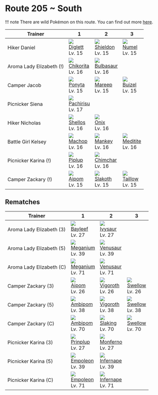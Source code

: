 # Route 205 ~ South

!!! note
    There are wild Pokémon on this route. You can find out more [here](../../wild_pokemon/route_205__south/).


Trainer                  | 1                                 | 2                                 | 3
---                      | ---                               | ---                               | ---
Hiker Daniel             | ![][050]<br>[Diglett]<br>Lv. 15   | ![][410]<br>[Shieldon]<br>Lv. 15  | ![][322]<br>[Numel]<br>Lv. 15
Aroma Lady Elizabeth (!) | ![][152]<br>[Chikorita]<br>Lv. 16 | ![][001]<br>[Bulbasaur]<br>Lv. 16 | &nbsp;
Camper Jacob             | ![][077]<br>[Ponyta]<br>Lv. 15    | ![][179]<br>[Mareep]<br>Lv. 15    | ![][418]<br>[Buizel]<br>Lv. 15
Picnicker Siena          | ![][417]<br>[Pachirisu]<br>Lv. 17 | &nbsp;                            | &nbsp;
Hiker Nicholas           | ![][422]<br>[Shellos]<br>Lv. 16   | ![][095]<br>[Onix]<br>Lv. 16      | &nbsp;
Battle Girl Kelsey       | ![][066]<br>[Machop]<br>Lv. 16    | ![][056]<br>[Mankey]<br>Lv. 16    | ![][307]<br>[Meditite]<br>Lv. 16
Picnicker Karina (!)     | ![][393]<br>[Piplup]<br>Lv. 16    | ![][390]<br>[Chimchar]<br>Lv. 16  | &nbsp;
Camper Zackary (!)       | ![][190]<br>[Aipom]<br>Lv. 15     | ![][287]<br>[Slakoth]<br>Lv. 15   | ![][276]<br>[Taillow]<br>Lv. 15

## Rematches

Trainer                  | 1                                | 2                                 | 3
---                      | ---                              | ---                               | ---
Aroma Lady Elizabeth (3) | ![][153]<br>[Bayleef]<br>Lv. 27  | ![][002]<br>[Ivysaur]<br>Lv. 27   | &nbsp;
Aroma Lady Elizabeth (5) | ![][154]<br>[Meganium]<br>Lv. 39 | ![][003]<br>[Venusaur]<br>Lv. 39  | &nbsp;
Aroma Lady Elizabeth (C) | ![][154]<br>[Meganium]<br>Lv. 71 | ![][003]<br>[Venusaur]<br>Lv. 71  | &nbsp;
Camper Zackary (3)       | ![][190]<br>[Aipom]<br>Lv. 26    | ![][288]<br>[Vigoroth]<br>Lv. 26  | ![][277]<br>[Swellow]<br>Lv. 26
Camper Zackary (5)       | ![][424]<br>[Ambipom]<br>Lv. 38  | ![][288]<br>[Vigoroth]<br>Lv. 38  | ![][277]<br>[Swellow]<br>Lv. 38
Camper Zackary (C)       | ![][424]<br>[Ambipom]<br>Lv. 70  | ![][289]<br>[Slaking]<br>Lv. 70   | ![][277]<br>[Swellow]<br>Lv. 70
Picnicker Karina (3)     | ![][394]<br>[Prinplup]<br>Lv. 27 | ![][391]<br>[Monferno]<br>Lv. 27  | &nbsp;
Picnicker Karina (5)     | ![][395]<br>[Empoleon]<br>Lv. 39 | ![][392]<br>[Infernape]<br>Lv. 39 | &nbsp;
Picnicker Karina (C)     | ![][395]<br>[Empoleon]<br>Lv. 71 | ![][392]<br>[Infernape]<br>Lv. 71 | &nbsp;

[Bulbasaur]: ../../pokemon_changes/001/
[Ivysaur]: ../../pokemon_changes/002/
[Venusaur]: ../../pokemon_changes/003/
[Diglett]: ../../pokemon_changes/050/
[Mankey]: ../../pokemon_changes/056/
[Machop]: ../../pokemon_changes/066/
[Ponyta]: ../../pokemon_changes/077/
[Onix]: ../../pokemon_changes/095/
[Chikorita]: ../../pokemon_changes/152/
[Bayleef]: ../../pokemon_changes/153/
[Meganium]: ../../pokemon_changes/154/
[Mareep]: ../../pokemon_changes/179/
[Aipom]: ../../pokemon_changes/190/
[Taillow]: ../../pokemon_changes/276/
[Swellow]: ../../pokemon_changes/277/
[Slakoth]: ../../pokemon_changes/287/
[Vigoroth]: ../../pokemon_changes/288/
[Slaking]: ../../pokemon_changes/289/
[Meditite]: ../../pokemon_changes/307/
[Numel]: ../../pokemon_changes/322/
[Chimchar]: ../../pokemon_changes/390/
[Monferno]: ../../pokemon_changes/391/
[Infernape]: ../../pokemon_changes/392/
[Piplup]: ../../pokemon_changes/393/
[Prinplup]: ../../pokemon_changes/394/
[Empoleon]: ../../pokemon_changes/395/
[Shieldon]: ../../pokemon_changes/410/
[Pachirisu]: ../../pokemon_changes/417/
[Buizel]: ../../pokemon_changes/418/
[Shellos]: ../../pokemon_changes/422/
[Ambipom]: ../../pokemon_changes/424/
[001]: ../img/pokemon/001.png
[002]: ../img/pokemon/002.png
[003]: ../img/pokemon/003.png
[050]: ../img/pokemon/050.png
[056]: ../img/pokemon/056.png
[066]: ../img/pokemon/066.png
[077]: ../img/pokemon/077.png
[095]: ../img/pokemon/095.png
[152]: ../img/pokemon/152.png
[153]: ../img/pokemon/153.png
[154]: ../img/pokemon/154.png
[179]: ../img/pokemon/179.png
[190]: ../img/pokemon/190.png
[276]: ../img/pokemon/276.png
[277]: ../img/pokemon/277.png
[287]: ../img/pokemon/287.png
[288]: ../img/pokemon/288.png
[289]: ../img/pokemon/289.png
[307]: ../img/pokemon/307.png
[322]: ../img/pokemon/322.png
[390]: ../img/pokemon/390.png
[391]: ../img/pokemon/391.png
[392]: ../img/pokemon/392.png
[393]: ../img/pokemon/393.png
[394]: ../img/pokemon/394.png
[395]: ../img/pokemon/395.png
[410]: ../img/pokemon/410.png
[417]: ../img/pokemon/417.png
[418]: ../img/pokemon/418.png
[422]: ../img/pokemon/422.png
[424]: ../img/pokemon/424.png
